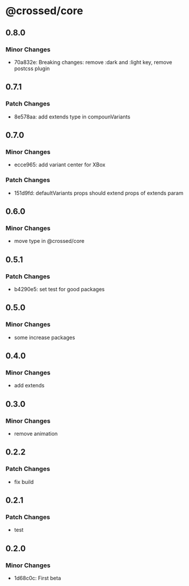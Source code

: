 # @crossed/core

## 0.8.0

### Minor Changes

- 70a832e: Breaking changes: remove :dark and :light key, remove postcss plugin

## 0.7.1

### Patch Changes

- 8e578aa: add extends type in compounVariants

## 0.7.0

### Minor Changes

- ecce965: add variant center for XBox

### Patch Changes

- 151d9fd: defaultVariants props should extend props of extends param

## 0.6.0

### Minor Changes

- move type in @crossed/core

## 0.5.1

### Patch Changes

- b4290e5: set test for good packages

## 0.5.0

### Minor Changes

- some increase packages

## 0.4.0

### Minor Changes

- add extends

## 0.3.0

### Minor Changes

- remove animation

## 0.2.2

### Patch Changes

- fix build

## 0.2.1

### Patch Changes

- test

## 0.2.0

### Minor Changes

- 1d68c0c: First beta
